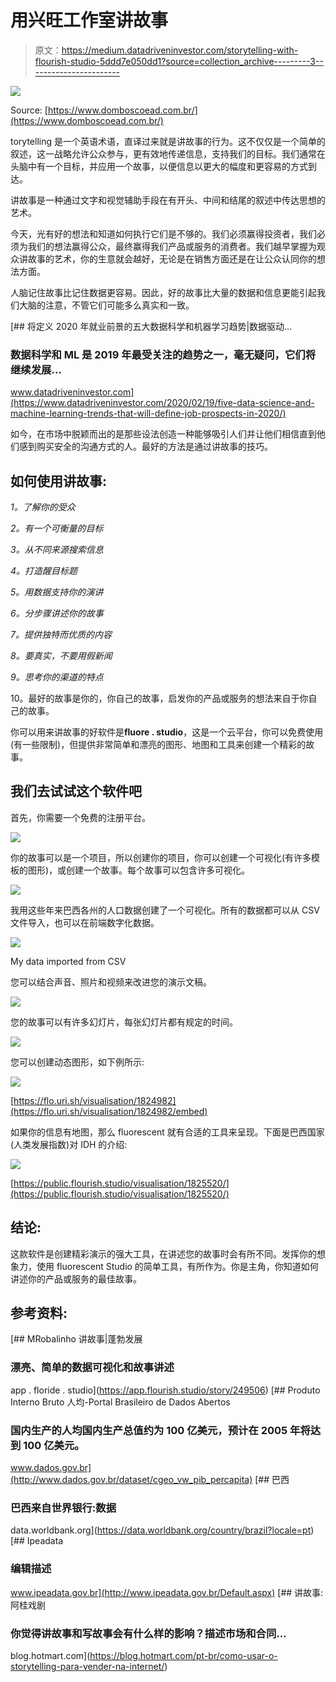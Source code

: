 # 用兴旺工作室讲故事

> 原文：<https://medium.datadriveninvestor.com/storytelling-with-flourish-studio-5ddd7e050dd1?source=collection_archive---------3----------------------->

![](img/c7cedca4ae1042829e1f319c1f67e1fd.png)

Source: [https://www.domboscoead.com.br/](https://www.domboscoead.com.br/)

torytelling 是一个英语术语，直译过来就是讲故事的行为。这不仅仅是一个简单的叙述，这一战略允许公众参与，更有效地传递信息，支持我们的目标。我们通常在头脑中有一个目标，并应用一个故事，以便信息以更大的幅度和更容易的方式到达。

讲故事是一种通过文字和视觉辅助手段在有开头、中间和结尾的叙述中传达思想的艺术。

今天，光有好的想法和知道如何执行它们是不够的。我们必须赢得投资者，我们必须为我们的想法赢得公众，最终赢得我们产品或服务的消费者。我们越早掌握为观众讲故事的艺术，你的生意就会越好，无论是在销售方面还是在让公众认同你的想法方面。

人脑记住故事比记住数据更容易。因此，好的故事比大量的数据和信息更能引起我们大脑的注意，不管它们可能多么真实和一致。

[](https://www.datadriveninvestor.com/2020/02/19/five-data-science-and-machine-learning-trends-that-will-define-job-prospects-in-2020/) [## 将定义 2020 年就业前景的五大数据科学和机器学习趋势|数据驱动…

### 数据科学和 ML 是 2019 年最受关注的趋势之一，毫无疑问，它们将继续发展…

www.datadriveninvestor.com](https://www.datadriveninvestor.com/2020/02/19/five-data-science-and-machine-learning-trends-that-will-define-job-prospects-in-2020/) 

如今，在市场中脱颖而出的是那些设法创造一种能够吸引人们并让他们相信直到他们感到购买安全的沟通方式的人。最好的方法是通过讲故事的技巧。

## 如何使用讲故事:

*1。了解你的受众*

*2。有一个可衡量的目标*

*3。从不同来源搜索信息*

*4。打造醒目标题*

*5。用数据支持你的演讲*

*6。分步骤讲述你的故事*

*7。提供独特而优质的内容*

*8。要真实，不要用假新闻*

*9。思考你的渠道的特点*

10。最好的故事是你的，你自己的故事，启发你的产品或服务的想法来自于你自己的故事。

你可以用来讲故事的好软件是**fluore . studio**，这是一个云平台，你可以免费使用(有一些限制)，但提供非常简单和漂亮的图形、地图和工具来创建一个精彩的故事。

## 我们去试试这个软件吧

首先，你需要一个免费的注册平台。

![](img/19e3af694f1604bbf5e8c1d6a89cc879.png)

你的故事可以是一个项目，所以创建你的项目，你可以创建一个可视化(有许多模板的图形)，或创建一个故事。每个故事可以包含许多可视化。

![](img/8ef3c0c98df1e3062a01a6b894bc58a9.png)

我用这些年来巴西各州的人口数据创建了一个可视化。所有的数据都可以从 CSV 文件导入，也可以在前端数字化数据。

![](img/aac79603fc2dbff4e5d0085db87f5a25.png)

My data imported from CSV

您可以结合声音、照片和视频来改进您的演示文稿。

![](img/75adcb42c6a996bfe422c5ca8171afe8.png)

您的故事可以有许多幻灯片，每张幻灯片都有规定的时间。

![](img/14c175ddd31cf534136f6c0a379e71e1.png)

您可以创建动态图形，如下例所示:

![](img/d474809b2d3e3e3db31c13cb200144b6.png)

[https://flo.uri.sh/visualisation/1824982](https://flo.uri.sh/visualisation/1824982/embed)

如果你的信息有地图，那么 fluorescent 就有合适的工具来呈现。下面是巴西国家(人类发展指数)对 IDH 的介绍:

![](img/9d94b6df1c33a88065823755c3785d03.png)

[https://public.flourish.studio/visualisation/1825520/](https://public.flourish.studio/visualisation/1825520/)

## 结论:

这款软件是创建精彩演示的强大工具，在讲述您的故事时会有所不同。发挥你的想象力，使用 fluorescent Studio 的简单工具，有所作为。你是主角，你知道如何讲述你的产品或服务的最佳故事。

## 参考资料:

[](https://app.flourish.studio/story/249506) [## MRobalinho 讲故事|蓬勃发展

### 漂亮、简单的数据可视化和故事讲述

app . floride . studio](https://app.flourish.studio/story/249506)  [## Produto Interno Bruto 人均-Portal Brasileiro de Dados Abertos

### 国内生产的人均国内生产总值约为 100 亿美元，预计在 2005 年将达到 100 亿美元。

www.dados.gov.br](http://www.dados.gov.br/dataset/cgeo_vw_pib_percapita) [](https://data.worldbank.org/country/brazil?locale=pt) [## 巴西

### 巴西来自世界银行:数据

data.worldbank.org](https://data.worldbank.org/country/brazil?locale=pt) [](http://www.ipeadata.gov.br/Default.aspx) [## Ipeadata

### 编辑描述

www.ipeadata.gov.br](http://www.ipeadata.gov.br/Default.aspx) [](https://blog.hotmart.com/pt-br/como-usar-o-storytelling-para-vender-na-internet/) [## 讲故事:阿桂戏剧

### 你觉得讲故事和写故事会有什么样的影响？描述市场和合同…

blog.hotmart.com](https://blog.hotmart.com/pt-br/como-usar-o-storytelling-para-vender-na-internet/)
